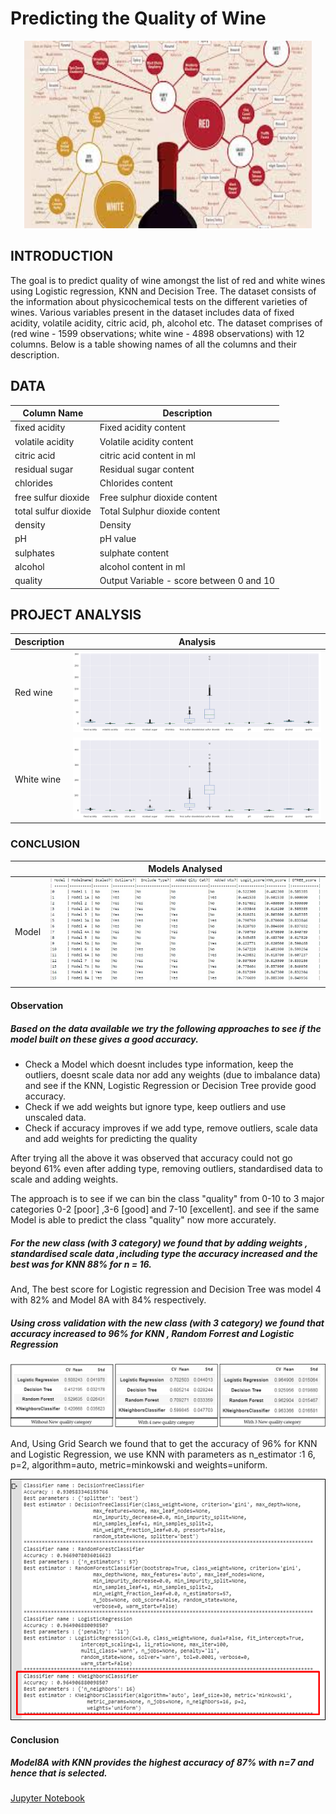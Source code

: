 # Predicting the Quality of Wine
<p align="center">
  <img width="460" height="300" src="images/winedata.jpg">
</p>


## INTRODUCTION
The goal is to predict quality of wine amongst the list of red and white wines using Logistic regression, KNN and Decision Tree. 
The dataset consists of the information about physicochemical tests on the different varieties of wines. 
Various variables present in the dataset includes data of fixed acidity, volatile acidity, citric acid, ph, alcohol etc. 
The dataset comprises of (red wine - 1599 observations; white wine - 4898 observations) with 12 columns. 
Below is a table showing names of all the columns and their description.

## DATA
| Column Name           | Description                                              |
| -------------         |-------------                                             | 
| fixed acidity         | Fixed acidity content                                    | 
| volatile acidity      | Volatile acidity content                                 |  
| citric acid           | citric acid content in ml                                | 
| residual sugar        | Residual sugar content                                   |   
| chlorides             | Chlorides content                                        |
| free sulfur dioxide   | Free sulphur dioxide content                             |
| total sulfur dioxide  | Total Sulphur dioxide content                            |
| density               | Density                                                  |
| pH                    | pH value                                                 |
| sulphates             | sulphate content                                         |
| alcohol               | alcohol content in ml                                    |
| quality               | Output Variable - score between 0 and 10                 |


## PROJECT ANALYSIS
| Description | Analysis |
| --- | --- |
| Red wine  | ![image.png](images/redwinedataset.png) |
| White wine | ![image.png](images/whitewinedataset.png) |


### CONCLUSION

|     | Models Analysed |
| --- | ---             |
| Model | ![image.jpg](images/Models.jpg) |


#### Observation
##### Based on the data available we try the following approaches to see if the model built on these gives a good accuracy.
- Check a Model which doesnt includes type information, keep the outliers, doesnt scale data nor add any weights (due to imbalance data) and see if the KNN, Logistic Regression or Decision Tree provide good accuracy.
- Check if we add weights but ignore type, keep outliers and use unscaled data.
- Check if accuracy improves if we add type, remove outliers, scale data and add weights for predicting the quality 

After trying all the above it was observed that accuracy could not go beyond 61% even after adding type, removing outliers, standardised data to scale and adding weights. 

The approach is to see if we can bin the class "quality" from 0-10 to 3 major categories 0-2 [poor] ,3-6 [good] and 7-10 [excellent]. and see if the same Model is able to predict the class "quality" now more accurately.

##### For the new class (with 3 category) we found that by adding weights , standardised scale data ,including type the accuracy increased and the best was for KNN  88% for n = 16.

And, The best score for Logistic regression and Decision Tree was model 4 with 82% and Model 8A with 84% respectively.

##### Using cross validation with the new class (with 3 category) we found that accuracy increased to 96% for KNN , Random Forrest and Logistic Regression

![image.jpg](images/CrossValidationResults.png) 

And, Using Grid Search we found that to get the accuracy of 96% for KNN and Logistic Regression, we use KNN with parameters as n_estimator :1 6, p=2, algorithm=auto, metric=minkowski and weights=uniform.

![image.jpg](images/GridSearchResults.png) 
#### Conclusion
##### Model8A with KNN provides the highest accuracy of 87% with n=7 and hence that is selected.


[Jupyter Notebook](.WineQuality-Classification/EDA_ModelEvaluation_Report/LogisticRegression_WineQuality_V1.ipynb)

